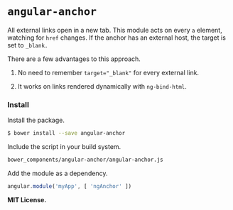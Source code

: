# `angular-anchor`

All external links open in a new tab. This module acts on every `a` element, watching for `href` changes. If the anchor has an external host, the target is set to `_blank.`

There are a few advantages to this approach. 

1. No need to remember `target="_blank"` for every external link.

2. It works on links rendered dynamically with `ng-bind-html`.

### Install

Install the package.

```sh
$ bower install --save angular-anchor
```

Include the script in your build system.

```sh
bower_components/angular-anchor/angular-anchor.js
```

Add the module as a dependency.

```javascript
angular.module('myApp', [ 'ngAnchor' ])
```

**MIT License.**
